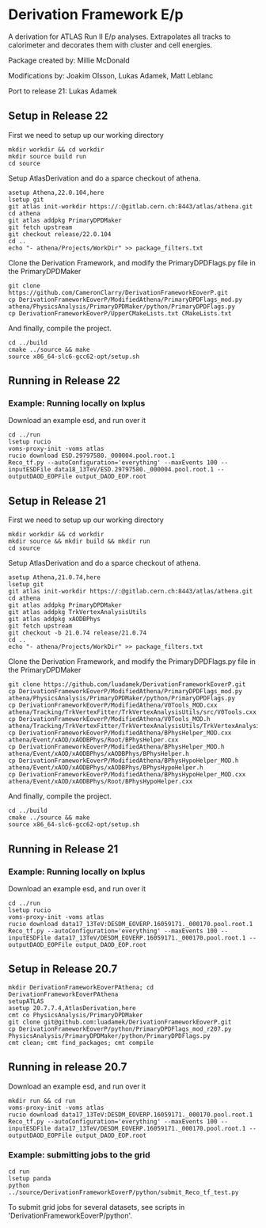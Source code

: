 # Derivation Framework E/p #

A derivation for ATLAS Run II E/p analyses. Extrapolates all tracks to calorimeter and decorates them with cluster and cell energies.

Package created by: Millie McDonald

Modifications by: Joakim Olsson, Lukas Adamek, Matt Leblanc

Port to release 21: Lukas Adamek

## Setup in Release 22

First we need to setup up our working directory

```
mkdir workdir && cd workdir
mkdir source build run
cd source
```

Setup AtlasDerivation and do a sparce checkout of athena.
```
asetup Athena,22.0.104,here
lsetup git
git atlas init-workdir https://:@gitlab.cern.ch:8443/atlas/athena.git
cd athena
git atlas addpkg PrimaryDPDMaker
git fetch upstream
git checkout release/22.0.104
cd ..
echo "- athena/Projects/WorkDir" >> package_filters.txt
```

Clone the Derivation Framework, and modify the PrimaryDPDFlags.py file in the PrimaryDPDMaker

```
git clone https://github.com/CameronClarry/DerivationFrameworkEoverP.git
cp DerivationFrameworkEoverP/ModifiedAthena/PrimaryDPDFlags_mod.py athena/PhysicsAnalysis/PrimaryDPDMaker/python/PrimaryDPDFlags.py
cp DerivationFrameworkEoverP/UpperCMakeLists.txt CMakeLists.txt
```

And finally, compile the project.
```
cd ../build
cmake ../source && make
source x86_64-slc6-gcc62-opt/setup.sh
```



## Running in Release 22

### Example: Running locally on lxplus
Download an example esd, and run over it
```
cd ../run
lsetup rucio
voms-proxy-init -voms atlas
rucio download ESD.29797580._000004.pool.root.1
Reco_tf.py --autoConfiguration='everything' --maxEvents 100 --inputESDFile data18_13TeV/ESD.29797580._000004.pool.root.1 --outputDAOD_EOPFile output_DAOD_EOP.root
```

## Setup in Release 21

First we need to setup up our working directory

```
mkdir workdir && cd workdir
mkdir source && mkdir build && mkdir run
cd source
```

Setup AtlasDerivation and do a sparce checkout of athena.
```
asetup Athena,21.0.74,here
lsetup git
git atlas init-workdir https://:@gitlab.cern.ch:8443/atlas/athena.git
cd athena
git atlas addpkg PrimaryDPDMaker
git atlas addpkg TrkVertexAnalysisUtils
git atlas addpkg xAODBPhys
git fetch upstream
git checkout -b 21.0.74 release/21.0.74
cd ..
echo "- athena/Projects/WorkDir" >> package_filters.txt
```

Clone the Derivation Framework, and modify the PrimaryDPDFlags.py file in the PrimaryDPDMaker

```
git clone https://github.com/luadamek/DerivationFrameworkEoverP.git
cp DerivationFrameworkEoverP/ModifiedAthena/PrimaryDPDFlags_mod.py athena/PhysicsAnalysis/PrimaryDPDMaker/python/PrimaryDPDFlags.py
cp DerivationFrameworkEoverP/ModifiedAthena/V0Tools_MOD.cxx athena/Tracking/TrkVertexFitter/TrkVertexAnalysisUtils/src/V0Tools.cxx
cp DerivationFrameworkEoverP/ModifiedAthena/V0Tools_MOD.h athena/Tracking/TrkVertexFitter/TrkVertexAnalysisUtils/TrkVertexAnalysisUtils/V0Tools.h
cp DerivationFrameworkEoverP/ModifiedAthena/BPhysHelper_MOD.cxx athena/Event/xAOD/xAODBPhys/Root/BPhysHelper.cxx
cp DerivationFrameworkEoverP/ModifiedAthena/BPhysHelper_MOD.h athena/Event/xAOD/xAODBPhys/xAODBPhys/BPhysHelper.h
cp DerivationFrameworkEoverP/ModifiedAthena/BPhysHypoHelper_MOD.h  athena/Event/xAOD/xAODBPhys/xAODBPhys/BPhysHypoHelper.h
cp DerivationFrameworkEoverP/ModifiedAthena/BPhysHypoHelper_MOD.cxx athena/Event/xAOD/xAODBPhys/Root/BPhysHypoHelper.cxx
```

And finally, compile the project.
```
cd ../build
cmake ../source && make
source x86_64-slc6-gcc62-opt/setup.sh
```



## Running in Release 21

### Example: Running locally on lxplus
Download an example esd, and run over it
```
cd ../run
lsetup rucio
voms-proxy-init -voms atlas
rucio download data17_13TeV:DESDM_EOVERP.16059171._000170.pool.root.1
Reco_tf.py --autoConfiguration='everything' --maxEvents 100 --inputESDFile data17_13TeV/DESDM_EOVERP.16059171._000170.pool.root.1 --outputDAOD_EOPFile output_DAOD_EOP.root
```

## Setup in Release 20.7

```
mkdir DerivationFrameworkEoverPAthena; cd DerivationFrameworkEoverPAthena
setupATLAS
asetup 20.7.7.4,AtlasDerivation,here
cmt co PhysicsAnalysis/PrimaryDPDMaker
git clone git@github.com:luadamek/DerivationFrameworkEoverP.git
cp DerivationFrameworkEoverP/python/PrimaryDPDFlags_mod_r207.py PhysicsAnalysis/PrimaryDPDMaker/python/PrimaryDPDFlags.py
cmt clean; cmt find_packages; cmt compile
```

## Running in release 20.7
Download an example esd, and run over it
```
mkdir run && cd run
voms-proxy-init -voms atlas
rucio download data17_13TeV:DESDM_EOVERP.16059171._000170.pool.root.1
Reco_tf.py --autoConfiguration='everything' --maxEvents 100 --inputESDFile data17_13TeV/DESDM_EOVERP.16059171._000170.pool.root.1 --outputDAOD_EOPFile output_DAOD_EOP.root
```


### Example: submitting jobs to the grid

```
cd run
lsetup panda
python ../source/DerivationFrameworkEoverP/python/submit_Reco_tf_test.py
```

To submit grid jobs for several datasets, see scripts in 'DerivationFrameworkEoverP/python'.
